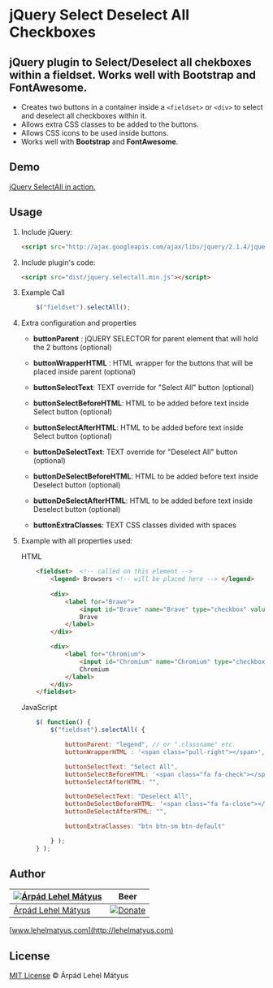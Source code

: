 # jQuery Select Deselect All Checkboxes

## jQuery plugin to Select/Deselect all chekboxes within a fieldset. Works well with Bootstrap and FontAwesome.

- Creates two buttons in a container inside a `<fieldset>` or `<div>` to select and deselect all checkboxes within it.
- Allows extra CSS classes to be added to the buttons.
- Allows CSS icons to be used inside buttons.
- Works well with **Bootstrap** and **FontAwesome**.

## Demo

[jQuery SelectAll in action.](https://lehelmatyus.github.io/jquery-selectall/)

## Usage

1. Include jQuery:

	```html
	<script src="http://ajax.googleapis.com/ajax/libs/jquery/2.1.4/jquery.min.js"></script>
	```

2. Include plugin's code:

	```html
	<script src="dist/jquery.selectall.min.js"></script>
	```

3. Example Call
	```javascript
		$("fieldset").selectAll();
	```

4. Extra configuration and properties

	- **buttonParent** : jQUERY SELECTOR for parent element that will hold the 2 buttons (optional)
	- **buttonWrapperHTML** : HTML wrapper for the buttons that will be placed inside parent (optional)

	- **buttonSelectText**: TEXT override for "Select All" button (optional)
	- **buttonSelectBeforeHTML**: HTML to be added before text inside Select button (optional)
	- **buttonSelectAfterHTML**: HTML to be added before text inside Select button (optional)

	- **buttonDeSelectText**: TEXT override for "Deselect All" button (optional)
	- **buttonDeSelectBeforeHTML**: HTML to be added before text inside Deselect button (optional)
	- **buttonDeSelectAfterHTML**: HTML to be added before text inside Deselect button (optional)

	- **buttonExtraClasses**: TEXT CSS classes divided with spaces

5. Example with all properties used:

	HTML

	```html
		<fieldset>  <!-- called on this element -->		
			<legend> Browsers <!-- will be placed here --> </legend> 
			
			<div>
				<label for="Brave">
					<input id="Brave" name="Brave" type="checkbox" value="2"/>
					Brave
				</label>
			</div>

			<div>
				<label for="Chromium">
					<input id="Chromium" name="Chromium" type="checkbox" value="1"/>
					Chromium
				</label>
			</div>
		</fieldset>
	```

	JavaScript

	```javascript
		$( function() {
			$("fieldset").selectAll( {

				buttonParent: "legend", // or ".classname" etc.
				buttonWrapperHTML : '<span class="pull-right"></span>',

				buttonSelectText: "Select All",
				buttonSelectBeforeHTML: '<span class="fa fa-check"></span>',
				buttonSelectAfterHTML: "",

				buttonDeSelectText: "Deselect All",
				buttonDeSelectBeforeHTML: '<span class="fa fa-close"></span>',
				buttonDeSelectAfterHTML: "",

				buttonExtraClasses: "btn btn-sm btn-default"

			} );
		} );
	```


## Author

| [![Árpád Lehel Mátyus](http://gravatar.com/avatar/bec2e04f7cb910e360c3a467b21fa363?s=70)](http://lehelmatyus.com)|Beer|
|--------|-------|
|[Árpád Lehel Mátyus](http://lehelmatyus.com) |[![Donate](https://img.shields.io/badge/Donate-PayPal-green.svg)](https://www.paypal.com/cgi-bin/webscr?cmd=_donations&business=matyuslehel%40gmail%2ecom&lc=US&item_name=Buy%20Lehel%20a%20beer%2e&item_number=buy%2dme%2dbeer%2dwebsite&currency_code=USD&bn=PP%2dDonationsBF%3abtn_donate_LG%2egif%3aNonHosted)|

[www.lehelmatyus.com](http://lehelmatyus.com)

## License

[MIT License](http://mit-license.org/) © Árpád Lehel Mátyus
